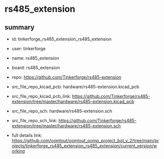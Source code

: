 # rs485_extension
 
## summary 
* id: tinkerforge_rs485_extension_rs485_extension
* user: tinkerforge
* name: rs485_extension
* board: rs485_extension
* repo: https://github.com/Tinkerforge/rs485-extension
* src_file_repo_kicad_pcb: hardware/rs485-extension.kicad_pcb
* src_file_repo_kicad_pcb_link: https://github.com/Tinkerforge/rs485-extension/tree/master/hardware/rs485-extension.kicad_pcb


* src_file_repo_sch: hardware/rs485-extension.sch
* src_file_repo_sch_link: https://github.com/Tinkerforge/rs485-extension/tree/master/hardware/rs485-extension.sch
* full details link: https://github.com/oomlout/oomlout_oomp_project_bot_v_2/tree/main/projects/tinkerforge_rs485_extension_rs485_extension/current_version/working  








